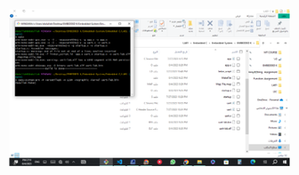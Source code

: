 ![alt text](https://github.com/abdullahmaherr/Embedded-System/blob/main/Embedded%20C/Build_Project_without_IDE/First_try.png)